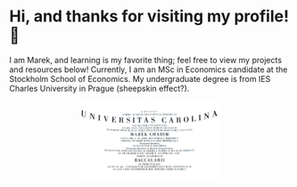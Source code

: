 # Hi, and thanks for visiting my profile! 👋
I am Marek, and learning is my favorite thing; feel free to view my projects and resources below! Currently, I am an MSc in Economics candidate at the Stockholm School of Economics. My undergraduate degree is from IES Charles University in Prague (sheepskin effect?).
<p align="center">
<img src="Bc.jpg" alt="Charles University" height="50%" width="50%">
</p>


 

 






